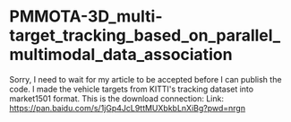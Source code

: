 # PMMOTA-3D_multi-target_tracking_based_on_parallel_multimodal_data_association
Sorry, I need to wait for my article to be accepted before I can publish the code.
I made the vehicle targets from KITTI's tracking dataset into market1501 format.
This is the download connection:
Link: https://pan.baidu.com/s/1jGp4JcL9ttMUXbkbLnXiBg?pwd=nrgn
